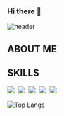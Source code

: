 ### Hi there 👋

![header](https://capsule-render.vercel.app/api?type=waving&color=C4DEEE&height=300&section=header&StrokeWidth=2&text=Seoyun💫&fontColor=78AAC3&fontSize=70&fontAlign=75&animation=fadeIn)

## ABOUT ME



## SKILLS
<p align = "left">
    <img src ="https://img.shields.io/badge/-C-E2D2D2"></a>&nbsp
    <img src ="https://img.shields.io/badge/-C++-E3E2B4"></a>&nbsp
    <img src ="https://img.shields.io/badge/-Python-A2B59F"></a>&nbsp
    <img src ="https://img.shields.io/badge/-JAVA-BFC8D7"></a>&nbsp
    <img src ="https://img.shields.io/badge/-ReactNative-EEB8B8"></a>&nbsp
</p>


![Top Langs](https://github-readme-stats.vercel.app/api/top-langs/?username=ksyeun&layout=compact)




<!--
**ksyeun/ksyeun** is a ✨ _special_ ✨ repository because its `README.md` (this file) appears on your GitHub profile.

Here are some ideas to get you started:


- 🔭 I’m currently working on ...
- 🌱 I’m currently learning ...
- 👯 I’m looking to collaborate on ...
- 🤔 I’m looking for help with ...
- 💬 Ask me about ...
- 📫 How to reach me: ...
- 😄 Pronouns: ...
- ⚡ Fun fact: ...
-->
